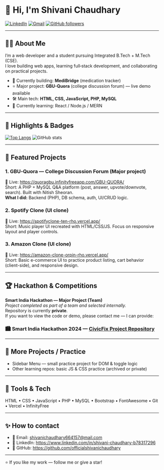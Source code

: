 # 👋 Hi, I'm Shivani Chaudhary

[![LinkedIn](https://img.shields.io/badge/LinkedIn-0077B5?style=flat&logo=linkedin&logoColor=white)](https://www.linkedin.com/in/shivani-chaudhary-b78317296)
[![Gmail](https://img.shields.io/badge/Gmail-D14836?style=flat&logo=gmail&logoColor=white)](mailto:shivanichaudhary664157@mail.com)
[![GitHub followers](https://img.shields.io/github/followers/officialshivanichaudhary?label=Follow&style=social)](https://github.com/officialshivanichaudhary)

---

## 👩‍💻 About Me
I’m a web developer and a student pursuing Integrated B.Tech + M.Tech (CSE).  
I love building web apps, learning full‑stack development, and collaborating on practical projects.

- 🔭 Currently building: **MediBridge** (medication tracker)  
- ⭐ Major project: **GBU-Quora** (college discussion forum) — live demo available  
- 🛠️ Main tech: **HTML, CSS, JavaScript, PHP, MySQL**  
- 🌱 Currently learning: React / Node.js / MERN  

---

## 🚀 Highlights & Badges

[![Top Langs](https://github-readme-stats.vercel.app/api/top-langs/?username=officialshivanichaudhary&layout=compact&title_color=ffffff&text_color=dddddd&bg_color=0d1117)](https://github.com/officialshivanichaudhary)
![GitHub stats](https://github-readme-stats.vercel.app/api?username=officialshivanichaudhary&show_icons=true&theme=tokyonight)

---

## 🔭 Featured Projects

### 1. **GBU‑Quora** — College Discussion Forum (Major project)  
🔗 Live: https://quoragbu.infinityfreeapp.com/GBU-QUORA/  
Short: A PHP + MySQL Q&A platform (post, answer, upvote/downvote, search). Built with Nitish Sheoran.  
**What I did:** Backend (PHP), DB schema, auth, UI/CRUD logic.

### 2. **Spotify Clone** (UI clone)  
🔗 Live: https://spotifyclone-ten-rho.vercel.app/  
Short: Music player UI recreated with HTML/CSS/JS. Focus on responsive layout and player controls.

### 3. **Amazon Clone** (UI clone)  
🔗 Live: https://amazon-clone-orpin-rho.vercel.app/  
Short: Basic e-commerce UI to practice product listing, cart behavior (client-side), and responsive design.

---

## 🏆 Hackathon & Competitions

**Smart India Hackathon — Major Project (Team)**  
_Project completed as part of a team and selected internally._  
Repository is currently **private**.  
If you want to view the code or demo, please contact me — I can provide:

### 🏙️ Smart India Hackathon 2024 — [CivicFix Project Repository](https://github.com/officialshivanichaudhary/SIH2025-showcase)


---

## 📂 More Projects / Practice
- Sidebar Menu — small practice project for DOM & toggle logic  
- Other learning repos: basic JS & CSS practice (archived or private)

---

## 🧰 Tools & Tech
HTML • CSS • JavaScript • PHP • MySQL • Bootstrap • FontAwesome • Git • Vercel • InfinityFree

---

## ✨ How to contact
- 📧 Email: shivanichaudhary664157@mail.com  
- 🔗 LinkedIn: https://www.linkedin.com/in/shivani-chaudhary-b78317296  
- 🐙 GitHub: https://github.com/officialshivanichaudhary

---

⭐ If you like my work — follow me or give a star!
